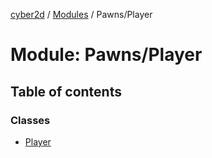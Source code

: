 [cyber2d](../README.md) / [Modules](../modules.md) / Pawns/Player

# Module: Pawns/Player

## Table of contents

### Classes

- [Player](../classes/Pawns_Player.Player.md)
